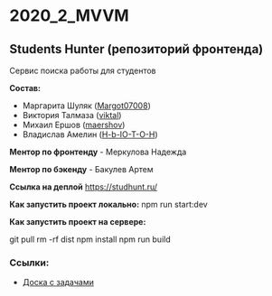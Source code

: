 # 2020_2_MVVM

## Students Hunter (репозиторий фронтенда)

Сервис поиска работы для студентов

**Состав:**

* Маргарита Шуляк ([Margot07008](https://github.com/Margot07008))
* Виктория Талмаза ([viktal](https://github.com/viktal/))
* Михаил Ершов ([maershov](https://github.com/maershov))
* Владислав Амелин ([H-b-IO-T-O-H](https://github.com/H-b-IO-T-O-H))

**Ментор по фронтенду** - Меркулова Надежда

**Ментор по бэкенду** - Бакулев Артем

**Ссылка на деплой**
https://studhunt.ru/


**Как запустить проект локально:**
npm run start:dev

**Как запустить проект на сервере:**

git pull
rm -rf dist
npm install
npm run build

### Ссылки:

- [Доска с задачами](https://trello.com/mvvm2/home)
